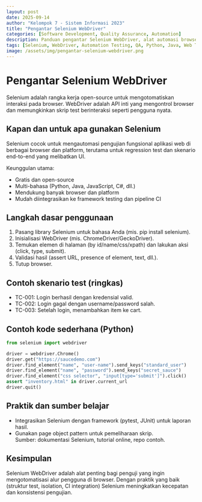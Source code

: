 ```yaml
---
layout: post
date: 2025-09-14
author: "Kelompok 7 - Sistem Informasi 2023"
title: "Pengantar Selenium WebDriver"
categories: [Software Development, Quality Assurance, Automation]
description: Panduan pengantar Selenium WebDriver, alat automasi browser open-source, keunggulannya, dan contoh test case untuk automasi web.
tags: [Selenium, WebDriver, Automation Testing, QA, Python, Java, Web Testing]
image: /assets/img/pengantar-selenium-webdriver.png
---
```


# Pengantar Selenium WebDriver

Selenium adalah rangka kerja open-source untuk mengotomatiskan interaksi pada browser. WebDriver adalah API inti yang mengontrol browser dan memungkinkan skrip test berinteraksi seperti pengguna nyata.

## Kapan dan untuk apa gunakan Selenium
Selenium cocok untuk mengautomasi pengujian fungsional aplikasi web di berbagai browser dan platform, terutama untuk regression test dan skenario end-to-end yang melibatkan UI.

Keunggulan utama:
- Gratis dan open-source
- Multi-bahasa (Python, Java, JavaScript, C#, dll.)
- Mendukung banyak browser dan platform
- Mudah diintegrasikan ke framework testing dan pipeline CI

## Langkah dasar penggunaan
1. Pasang library Selenium untuk bahasa Anda (mis. pip install selenium).  
2. Inisialisasi WebDriver (mis. ChromeDriver/GeckoDriver).  
3. Temukan elemen di halaman (by id/name/css/xpath) dan lakukan aksi (click, type, submit).  
4. Validasi hasil (assert URL, presence of element, text, dll.).  
5. Tutup browser.

## Contoh skenario test (ringkas)
- TC-001: Login berhasil dengan kredensial valid.  
- TC-002: Login gagal dengan username/password salah.  
- TC-003: Setelah login, menambahkan item ke cart.

## Contoh kode sederhana (Python)
```python
from selenium import webdriver

driver = webdriver.Chrome()
driver.get("https://saucedemo.com")
driver.find_element("name", "user-name").send_keys("standard_user")
driver.find_element("name", "password").send_keys("secret_sauce")
driver.find_element("css selector", "input[type='submit']").click()
assert "inventory.html" in driver.current_url
driver.quit()
```

## Praktik dan sumber belajar
- Integrasikan Selenium dengan framework (pytest, JUnit) untuk laporan hasil.  
- Gunakan page object pattern untuk pemeliharaan skrip.  
Sumber: dokumentasi Selenium, tutorial online, repo contoh.

## Kesimpulan
Selenium WebDriver adalah alat penting bagi penguji yang ingin mengotomatisasi alur pengguna di browser. Dengan praktik yang baik (struktur test, isolation, CI integration) Selenium meningkatkan kecepatan dan konsistensi pengujian.
